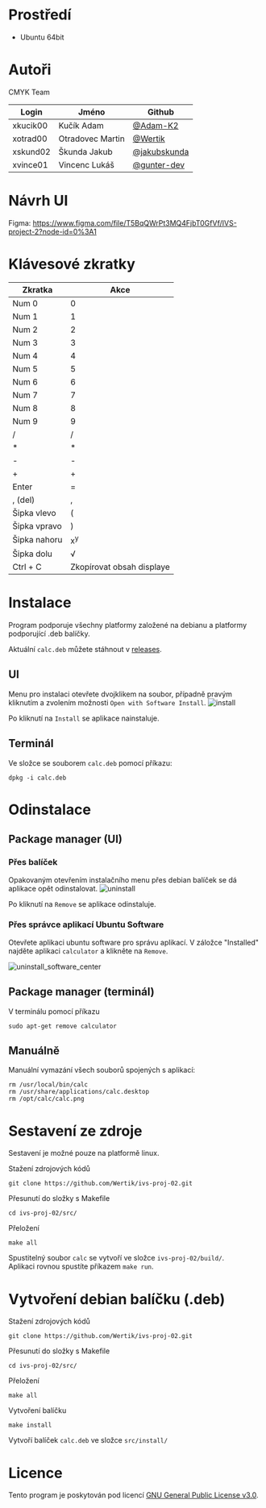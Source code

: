 # Prostředí

- Ubuntu 64bit

# Autoři

CMYK Team

| Login | Jméno | Github |
|--|--|--|
| xkucik00 | Kučík Adam | [@Adam-K2](https://github.com/Adam-K2) |
| xotrad00 | Otradovec Martin | [@Wertik](https://github.com/Wertik) | 
| xskund02 | Škunda Jakub | [@jakubskunda](https://github.com/jakubskunda) |
| xvince01 | Vincenc Lukáš | [@gunter-dev](https://github.com/gunter-dev) |

# Návrh UI

Figma: https://www.figma.com/file/T5BqQWrPt3MQ4FjbT0GfVf/IVS-project-2?node-id=0%3A1

# Klávesové zkratky

| Zkratka | Akce |
| -- | -- |
| Num 0 | 0 |
| Num 1 | 1 |
| Num 2 | 2 |
| Num 3 | 3 |
| Num 4 | 4 |
| Num 5 | 5 |
| Num 6 | 6 |
| Num 7 | 7 |
| Num 8 | 8 |
| Num 9 | 9 |
| / | / |
| * | * |
| - | - |
| + | + |
| Enter | = |
| , (del) | , |
| Šipka vlevo | ( |
| Šipka vpravo | ) |
| Šipka nahoru | x<sup>y</sup> |
| Šipka dolu | √ |
| Ctrl + C | Zkopírovat obsah displaye |

# Instalace

Program podporuje všechny platformy založené na debianu a platformy podporující .deb balíčky.

Aktuální ``calc.deb`` můžete stáhnout v [releases](https://github.com/Wertik/ivs-proj-02/releases).

## UI

Menu pro instalaci otevřete dvojklikem na soubor, případně pravým kliknutím a zvolením možnosti ``Open with Software Install``.
![install](assets/install_package.png)

Po kliknutí na ``Install`` se aplikace nainstaluje.

## Terminál

Ve složce se souborem ``calc.deb`` pomocí příkazu:
```
dpkg -i calc.deb
```

# Odinstalace

## Package manager (UI)

### Přes balíček

Opakovaným otevřením instalačního menu přes debian balíček se dá aplikace opět odinstalovat.
![uninstall](assets/uninstall_package.png)

Po kliknutí na ``Remove`` se aplikace odinstaluje.

### Přes správce aplikací Ubuntu Software

Otevřete aplikaci ubuntu software pro správu aplikací.
V záložce "Installed" najděte aplikaci ``calculator`` a klikněte na ``Remove``.

![uninstall_software_center](assets/uninstall_software_center.png)

## Package manager (terminál)

V terminálu pomocí příkazu
```
sudo apt-get remove calculator
```

## Manuálně

Manuální vymazání všech souborů spojených s aplikací:
```
rm /usr/local/bin/calc
rm /usr/share/applications/calc.desktop
rm /opt/calc/calc.png
```

# Sestavení ze zdroje

Sestavení je možné pouze na platformě linux.

Stažení zdrojových kódů
```
git clone https://github.com/Wertik/ivs-proj-02.git
```

Přesunutí do složky s Makefile
```
cd ivs-proj-02/src/
```

Přeložení
```
make all
```

Spustitelný soubor ``calc`` se vytvoří ve složce ``ivs-proj-02/build/``. \
Aplikaci rovnou spustíte příkazem ```make run```.

# Vytvoření debian balíčku (.deb)

Stažení zdrojových kódů
```
git clone https://github.com/Wertik/ivs-proj-02.git
```

Přesunutí do složky s Makefile
```
cd ivs-proj-02/src/
```

Přeložení
```
make all
```

Vytvoření balíčku
```
make install
```
Vytvoří balíček ``calc.deb`` ve složce ``src/install/``

# Licence

Tento program je poskytován pod licencí [GNU General Public License v3.0](LICENSE).
